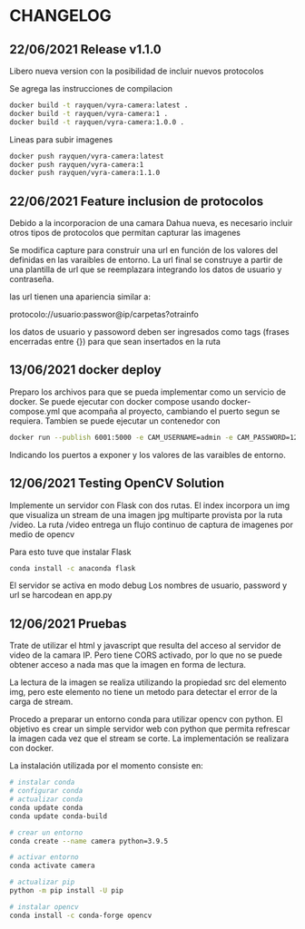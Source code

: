 # CHANGELOG

## 22/06/2021 Release v1.1.0

Libero nueva version con la posibilidad de incluir nuevos protocolos

Se agrega las instrucciones de compilacion

```bash
docker build -t rayquen/vyra-camera:latest .
docker build -t rayquen/vyra-camera:1 .
docker build -t rayquen/vyra-camera:1.0.0 .
```

Lineas para subir imagenes

```bash
docker push rayquen/vyra-camera:latest
docker push rayquen/vyra-camera:1
docker push rayquen/vyra-camera:1.1.0
```

## 22/06/2021 Feature inclusion de protocolos

Debido a la incorporacion de una camara Dahua nueva, es necesario incluir otros tipos de protocolos que permitan capturar las imagenes

Se modifica capture para construir una url en función de los valores del definidas en las varaibles de entorno.
La url final se construye a partir de una plantilla de url que se reemplazara integrando los datos de usuario y contraseña.

las url tienen una apariencia similar a:

protocolo://usuario:passwor@ip/carpetas?otrainfo

los datos de usuario y passoword deben ser ingresados como tags (frases encerradas entre {}) para que sean insertados en la ruta

## 13/06/2021 docker deploy

Preparo los archivos para que se pueda implementar como un servicio de docker.
Se puede ejecutar con docker compose usando docker-compose.yml que acompaña al proyecto, cambiando el puerto segun se requiera.
Tambien se puede ejecutar un contenedor con 

```bash
docker run --publish 6001:5000 -e CAM_USERNAME=admin -e CAM_PASSWORD=123456 -e CAM_URL=192.168.0.240/media?action=stream vyra-camera
```

Indicando los puertos a exponer y los valores de las varaibles de entorno.

## 12/06/2021 Testing OpenCV Solution

Implemente un servidor con Flask con dos rutas. El index incorpora un img que visualiza un stream de una imagen jpg multiparte provista por la ruta /video.
La ruta /video entrega un flujo continuo de captura de imagenes por medio de opencv

Para esto tuve que instalar Flask

```bash
conda install -c anaconda flask
```

El servidor se activa en modo debug
Los nombres de usuario, password y url se harcodean en app.py

## 12/06/2021 Pruebas

Trate de utilizar el html y javascript que resulta del acceso al servidor de video de la camara IP. Pero tiene CORS activado, por lo que no se puede obtener acceso a nada mas que la imagen en forma de lectura.

La lectura de la imagen se realiza utilizando la propiedad src del elemento img, pero este elemento no tiene un metodo para detectar el error de la carga de stream.

Procedo a preparar un entorno conda para utilizar opencv con python. El objetivo es crear un simple servidor web con python que permita refrescar la imagen cada vez que el stream se corte. La implementación se realizara con docker.

La instalación utilizada por el momento consiste en:

```bash
# instalar conda
# configurar conda
# actualizar conda
conda update conda
conda update conda-build

# crear un entorno
conda create --name camera python=3.9.5

# activar entorno
conda activate camera

# actualizar pip
python -m pip install -U pip 

# instalar opencv
conda install -c conda-forge opencv
```

